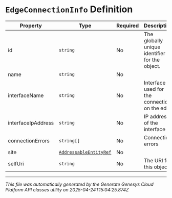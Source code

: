 # `EdgeConnectionInfo` Definition

| Property | Type | Required | Description |
|----------|------|----------|-------------|
| id | `string` | No | The globally unique identifier for the object. |
| name | `string` | No |  |
| interfaceName | `string` | No | Interface used for the connection on the edge |
| interfaceIpAddress | `string` | No | IP address of the interface |
| connectionErrors | `string[]` | No | Connection errors |
| site | [`AddressableEntityRef`](addressableentityref-definition.md) | No |  |
| selfUri | `string` | No | The URI for this object |

---

*This file was automatically generated by the Generate Genesys Cloud Platform API classes utility on 2025-04-24T15:04:25.874Z*